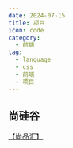 ```yaml
---
date: 2024-07-15
title: 项目
icon: code
category:
  - 前端
tag:
  - language
  - css
  - 前端
  - 项目
---
```


## 尚硅谷

<a href="/blog/projects/front_end/shang_pin_hui/index.html" target="_blank">【尚品汇】</a>
